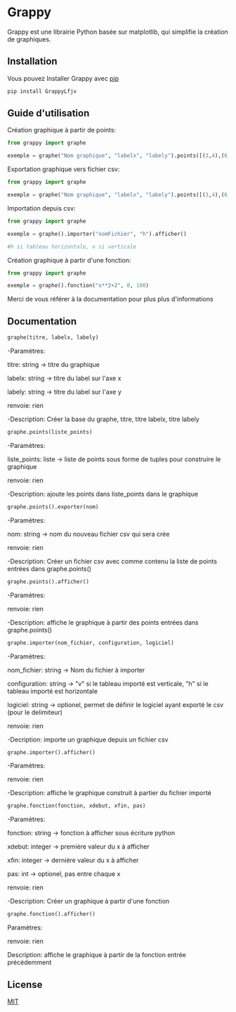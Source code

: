 # Grappy

Grappy est une librairie Python basée sur matplotlib, qui simplifie la création de graphiques.

## Installation

Vous pouvez Installer Grappy avec [pip](https://pypi.org/project/GrappyLfjv/)

```bash
pip install GrappyLfjv
```

## Guide d'utilisation

Création graphique à partir de points:

```python
from grappy import graphe

exemple = graphe("Nom graphique", "labelx", "labely").points([(3,4),(6,5),(8,9)]).afficher()
```

Exportation graphique vers fichier csv:

```python
from grappy import graphe

exemple = graphe("Nom graphique", "labelx", "labely").points([(3,4),(6,5),(8,9)]).exporter("nomFichier")
```

Importation depuis csv:

```python
from grappy import graphe

exemple = graphe().importer("nomFichier", "h").afficher()

#h si tableau horizontale, v si verticale
```

Création graphique à partir d'une fonction:

```python
from grappy import graphe

exemple = graphe().fonction("x**2+2", 0, 100)
```

Merci de vous référer à la documentation pour plus plus d'informations

## Documentation

```python
graphe(titre, labelx, labely)
```

-Paramètres:

titre: string -> titre du graphique

labelx: string -> titre du label sur l'axe x

labely: string -> titre du label sur l'axe y

renvoie: rien

-Description: Créer la base du graphe, titre, titre labelx, titre labely

```python
graphe.points(liste_points)
```

-Paramètres:

liste_points: liste -> liste de points sous forme de tuples pour construire le graphique

renvoie: rien

-Description: ajoute les points dans liste_points dans le graphique

```python
graphe.points().exporter(nom)
```

-Paramètres:

nom: string -> nom du nouveau fichier csv qui sera crée

renvoie: rien

-Description: Créer un fichier csv avec comme contenu la liste de points entrées dans graphe.points()

```python
graphe.points().afficher()
```

-Paramètres:

renvoie: rien

-Description: affiche le graphique à partir des points entrées dans graphe.points()

```python
graphe.importer(nom_fichier, configuration, logiciel)
```

-Paramètres:

nom_fichier: string -> Nom du fichier à importer

configuration: string -> "v" si le tableau importé est verticale, "h" si le tableau importé est horizontale

logiciel: string -> optionel, permet de définir le logiciel ayant exporté le csv (pour le delimiteur)

renvoie: rien

-Decription: importe un graphique depuis un fichier csv

```python
graphe.importer().afficher()
```

-Paramètres:

renvoie: rien

-Description: affiche le graphique construit à partier du fichier importé

```python
graphe.fonction(fonction, xdebut, xfin, pas)
```

-Paramètres:

fonction: string -> fonction à afficher sous écriture python

xdebut: integer -> première valeur du x à afficher

xfin: integer -> dernière valeur du x à afficher

pas: int -> optionel, pas entre chaque x

renvoie: rien

-Description: Créer un graphique à partir d'une fonction

```python
graphe.fonction().afficher()
```

Paramètres:

renvoie: rien

Description: affiche le graphique à partir de la fonction entrée précédemment

## License

[MIT](https://choosealicense.com/licenses/mit/)
